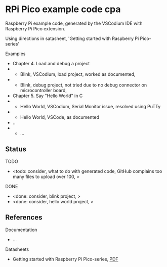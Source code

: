 # RPi Pico example code cpa

Raspberry Pi example code, generated by the VSCodium IDE with Raspberry Pi Pico extension.

Using directions in satasheet, 'Getting started with Raspberry Pi Pico-series'

Examples
* Chapter 4. Load and debug a project
* * Blink, VSCodium, load project, worked as documented, 
* * Blink, debug project, not tried due to no debug connector on microcontroller board, 
* Chapter 5. Say "Hello World" in C
* * Hello World, VSCodium, Serial Monitor issue, resolved using PuTTy
* * Hello World, VSCode, as documented
* ..
* * ...

## Status

TODO
* <todo: consider, what to do with generated code, GitHub complains too many files to upload over 100, >

DONE
* <done: consider, blink project, >
* <done: consider, hello world project, >

## References

Documentation
* ...

Datasheets
* Getting started with Raspberry Pi Pico-series, [PDF](https://datasheets.raspberrypi.com/pico/getting-started-with-pico.pdf)

